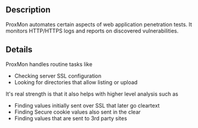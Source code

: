## Description ##
ProxMon automates certain aspects of web application penetration tests.  It monitors HTTP/HTTPS logs and reports on discovered vulnerabilities.

## Details ##

ProxMon handles routine tasks like
  * Checking server SSL configuration
  * Looking for directories that allow listing or upload

It's real strength is that it also helps with higher level analysis such as
  * Finding values initially sent over SSL that later go cleartext
  * Finding Secure cookie values also sent in the clear
  * Finding values that are sent to 3rd party sites